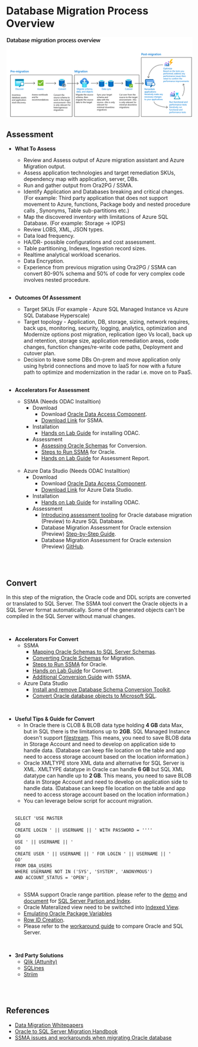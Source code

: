 
# **Database Migration Process Overview**

![00_02.database_migration_process_overview](../01.MigrationStrategy/Resources/Image/00_02.database_migration_process_overview.png "database_migration_process_overview")
</br>

## **Assessment**

- **What To Assess**
  - Review and Assess output of Azure migration assistant and Azure Migration output.
  - Assess application technologies and target remediation SKUs, dependency map with application, server, DBs.
  - Run and gather output from Ora2PG / SSMA.
  - Identify Application and Databases breaking and critical changes.
      (For example: Third party application that does not support movement to Azure, functions, Package body and nested procedure calls , Synonyms, Table sub-partitions etc.)
  - Map the discovered inventory with limitations of Azure SQL Database. (For example: Storage -> IOPS)
  - Review LOBS, XML, JSON types.
  - Data load frequency.
  - HA/DR- possible configurations and cost assessment.
  - Table partitioning,  Indexes, Ingestion record sizes.
  - Realtime analytical workload scenarios.
  - Data Encryption.
  - Experience from previous migration using Ora2PG / SSMA can convert 80-90% schema and 50% of code for very complex code involves nested procedure.
  </br>

- **Outcomes Of Assessment**
  - Target SKUs (For example - Azure SQL Managed Instance vs Azure SQL Database Hyperscale)
  - Target topology - Application, DB, storage, sizing, network requires, back ups, monitoring, security, logging, analytics, optimization and Modernize options post migration, replication (geo Vs local), back up and retention, storage size, application remediation areas, code changes, function changes/re-write code paths, Deployment and cutover plan.
  - Decision to leave some DBs On-prem and move application only using hybrid connections and move to IaaS for now with a future path to optimize and modernization in the radar i.e. move on to PaaS.
  </br>

- **Accelerators For Assessment**
  - SSMA (Needs ODAC Installtion)
    - Download
      - Download [Oracle Data Access Component](https://www.oracle.com/database/technologies/odac-downloads.html).
      - [Download Link](https://www.microsoft.com/en-us/download/details.aspx?id=54258) for SSMA. </br>
    - Installation
      - [Hands on Lab Guide](https://github.com/microsoft/MCW-Migrating-Oracle-to-Azure-SQL-and-PostgreSQL/blob/master/Hands-on%20lab/Before%20the%20HOL%20-%20Migrating%20Oracle%20to%20Azure%20SQL%20and%20PostgreSQL.md#task-6-install-oracle-data-access-components) for installing ODAC.
    - Assessment
      - [Assessing Oracle Schemas](https://learn.microsoft.com/en-us/sql/ssma/oracle/assessing-oracle-schemas-for-conversion-oracletosql?view=sql-server-ver16) for Conversion.
      - [Steps to Run SSMA](./Resources/Steps%20to%20Run%20SSMA%20for%20Oracle%20-%20Including%20Data%20Migration%20v1.0.pdf) for Oracle.
      - [Hands on Lab Guide](https://github.com/microsoft/MCW-Migrating-Oracle-to-Azure-SQL-and-PostgreSQL/blob/master/Hands-on%20lab/HOL%20step-by-step%20-%20Migrating%20Oracle%20to%20Azure%20SQL.md#task-1-migrate-the-oracle-database-to-azure-sql-database-using-ssma) for Assessment Report. </br>
      </br>
  - Azure Data Studio (Needs ODAC Installtion)
    - Download
      - Download [Oracle Data Access Component](https://www.oracle.com/database/technologies/odac-downloads.html).
      - [Download Link](https://learn.microsoft.com/en-us/sql/azure-data-studio/download-azure-data-studio?view=sql-server-ver16&tabs=redhat-install%2Credhat-uninstall) for Azure Data Studio.
    - Installation
      - [Hands on Lab Guide](https://github.com/microsoft/MCW-Migrating-Oracle-to-Azure-SQL-and-PostgreSQL/blob/master/Hands-on%20lab/Before%20the%20HOL%20-%20Migrating%20Oracle%20to%20Azure%20SQL%20and%20PostgreSQL.md#task-6-install-oracle-data-access-components) for installing ODAC.
    - Assessment
      - [Introducing assessment tooling](https://techcommunity.microsoft.com/t5/microsoft-data-migration-blog/introducing-assessment-tooling-for-oracle-database-migration-to/ba-p/3650189) for Oracle database migration (Preview) to Azure SQL Database.
      - Database Migration Assessment for Oracle extension (Preview) [Step-by-Step Guide](https://learn.microsoft.com/en-us/sql/azure-data-studio/extensions/database-migration-assessment-for-oracle-extension?view=sql-server-ver16).
      - Database Migration Assessment for Oracle extension (Preview) [GitHub](https://github.com/MicrosoftDocs/sql-docs/blob/live/docs/azure-data-studio/extensions/database-migration-assessment-for-oracle-extension.md). </br>
</br>

</br>

## **Convert**

In this step of the migration, the Oracle code and DDL scripts are converted or translated to SQL Server. The SSMA tool convert the Oracle objects in a SQL Server format automatically. Some of the generated objects can't be compiled in the SQL Server without manual changes. </br>

</br>

- **Accelerators For Convert**
  - SSMA
    - [Mapping Oracle Schemas to SQL Server Schemas](https://learn.microsoft.com/en-us/sql/ssma/oracle/mapping-oracle-schemas-to-sql-server-schemas-oracletosql?view=sql-server-ver16).
    - [Converting Oracle Schemas](https://learn.microsoft.com/en-us/sql/ssma/oracle/converting-oracle-schemas-oracletosql?view=sql-server-ver16) for Migration.
    - [Steps to Run SSMA](./Resources/Steps%20to%20Run%20SSMA%20for%20Oracle%20-%20Including%20Data%20Migration%20v1.0.pdf) for Oracle.
    - [Hands on Lab Guide](https://github.com/microsoft/MCW-Migrating-Oracle-to-Azure-SQL-and-PostgreSQL/blob/master/Hands-on%20lab/HOL%20step-by-step%20-%20Migrating%20Oracle%20to%20Azure%20SQL.md#task-1-migrate-the-oracle-database-to-azure-sql-database-using-ssma) for Convert.
    - [Additional Conversion Guide](https://github.com/microsoft/MCW-Migrating-Oracle-to-Azure-SQL-and-PostgreSQL/blob/master/Hands-on%20lab/HOL%20step-by-step%20-%20Migrating%20Oracle%20to%20Azure%20SQL.md#task-2-additional-ssma-usage-details) with SSMA. </br>
  - Azure Data Studio
    - [Install and remove Database Schema Conversion Toolkit](https://learn.microsoft.com/en-us/sql/azure-data-studio/extensions/dsct/oracle-to-mssql/install-remove-database-schema-conversion-toolkit-oracle-to-mssql?view=sql-server-ver16).
    - [Convert Oracle database objects to Microsoft SQL](https://learn.microsoft.com/en-us/sql/azure-data-studio/extensions/dsct/oracle-to-mssql/convert-oracle-database-objects-to-mssql?view=sql-server-ver16).
</br>

- **Useful Tips & Guide for Convert**
  - In Oracle there is CLOB & BLOB data type holding **4 GB** data Max, but in SQL there is the limitations up to **2GB**.
  SQL Managed Instance doesn't support [filestream](https://learn.microsoft.com/en-us/sql/relational-databases/blob/filestream-sql-server?view=sql-server-ver16). This means, you need to save BLOB data in Storage Account and need to develop on application side to handle data. (Database can keep file location on the table and app need to access storage account based on the location information.)
  - Oracle XMLTYPE store XML data and alternative for SQL Server is XML. XMLTYPE datatype in Oracle can handle **6 GB** but SQL XML datatype can handle up to **2 GB**.
  This means, you need to save BLOB data in Storage Account and need to develop on application side to handle data. (Database can keep file location on the table and app need to access storage account based on the location information.)
  - You can leverage below script for account migration.
  <pre>
  <code>
  SELECT 'USE MASTER 
  GO 
  CREATE LOGIN ' || USERNAME || ' WITH PASSWORD = ''<Temporary Password>'' 
  GO 
  USE ' || USERNAME || ' 
  GO 
  CREATE USER ' || USERNAME || ' FOR LOGIN ' || USERNAME || ' 
  GO'
  FROM DBA_USERS
  WHERE USERNAME NOT IN ('SYS', 'SYSTEM', 'ANONYMOUS')
  AND ACCOUNT_STATUS = 'OPEN';
  </code>
  </pre>
  - SSMA support Oracle range partition. please refer to the [demo](https://learn.microsoft.com/en-us/shows/data-exposed/migrating-to-sql-enabling-automatic-conversions-for-partitioned-tables-ep5) and [document](https://learn.microsoft.com/en-us/sql/relational-databases/partitions/create-partitioned-tables-and-indexes?view=sql-server-ver16) for [SQL Server Partion and Index](https://learn.microsoft.com/en-us/sql/relational-databases/partitions/partitioned-tables-and-indexes?view=sql-server-ver16).
  - Oracle Materalized view need to be switched into [Indexed View](https://learn.microsoft.com/en-us/sql/relational-databases/views/create-indexed-views?view=sql-server-ver16).
  - [Emulating Oracle Package Variables](https://learn.microsoft.com/en-us/sql/ssma/oracle/emulate-package-variables?view=sql-server-ver16)
  - [Row ID Creation](https://learn.microsoft.com/en-us/sql/ssma/oracle/messages/o2ss0028?view=sql-server-ver16).
  - Please refer to the [workaround guide](./Resources/SSMA%20issues%20and%20workarounds%20when%20migrating%20Oracle%20database.pdf) to compare Oracle and SQL Server. </br>
</br>

- **3rd Party Solutions**
  - [Qlik (Attunity)](https://www.qlik.com/us/streaming-data/data-streaming-cdc)
  - [SQLines](https://www.sqlines.com/oracle-to-sql-server)
  - [Striim](https://www.striim.com/)
</br>

</br>

## **References**

- [Data Migration Whitepapers](https://github.com/microsoft/DataMigrationTeam/tree/master/Whitepapers)
- [Oracle to SQL Server Migration Handbook](./Resources/Oracle%20to%20SQL%20Server%20Migration%20Handbook.pdf)
- [SSMA issues and workarounds when migrating Oracle database](./Resources/SSMA%20issues%20and%20workarounds%20when%20migrating%20Oracle%20database.pdf)
</br>

</br>

